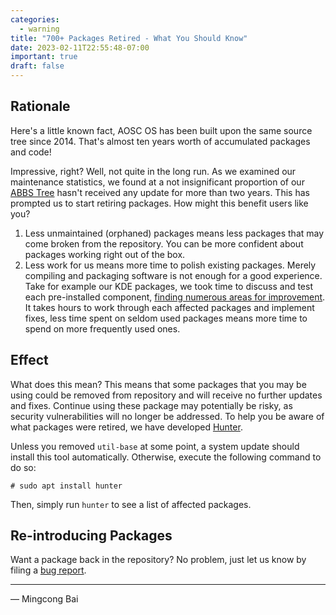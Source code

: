 ```yaml
---
categories:
  - warning
title: "700+ Packages Retired - What You Should Know"
date: 2023-02-11T22:55:48-07:00
important: true
draft: false
---
```


Rationale
---------

Here's a little known fact, AOSC OS has been built upon the same source tree
since 2014. That's almost ten years worth of accumulated packages and code!

Impressive, right? Well, not quite in the long run. As we examined our
maintenance statistics, we found at a not insignificant proportion of our
[ABBS Tree](https://github.com/AOSC-Dev/aosc-os-abbs) hasn't received any
update for more than two years. This has prompted us to start retiring
packages. How might this benefit users like you?

1. Less unmaintained (orphaned) packages means less packages that may come
   broken from the repository. You can be more confident about packages
   working right out of the box.
2. Less work for us means more time to polish existing packages. Merely
   compiling and packaging software is not enough for a good experience. Take
   for example our KDE packages, we took time to discuss and test each
   pre-installed component, [finding numerous areas for improvement](https://wiki.aosc.io/developer/minutes/20230204/).
   It takes hours to work through each affected packages and implement fixes,
   less time spent on seldom used packages means more time to spend on more
   frequently used ones.

Effect
------

What does this mean? This means that some packages that you may be using could
be removed from repository and will receive no further updates and fixes.
Continue using these package may potentially be risky, as security
vulnerabilities will no longer be addressed. To help you be aware of what
packages were retired, we have developed [Hunter](https://github.com/AOSC-Dev/hunter).

Unless you removed `util-base` at some point, a system update should install
this tool automatically. Otherwise, execute the following command to do so:

```
# sudo apt install hunter
```

Then, simply run `hunter` to see a list of affected packages.

Re-introducing Packages
-----------------------

Want a package back in the repository? No problem, just let us know by filing
a [bug report](https://github.com/AOSC-Dev/aosc-os-abbs/issues/new?assignees=&labels=&template=bug-report.yml).

---

— Mingcong Bai
